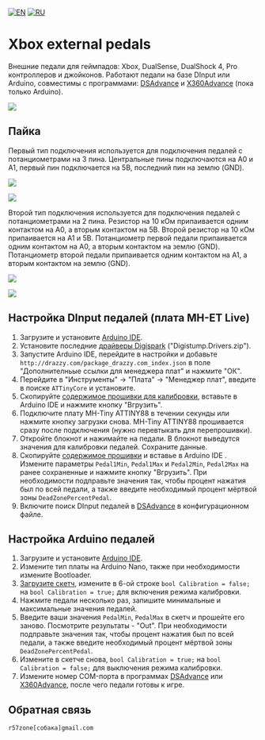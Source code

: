 [![EN](https://user-images.githubusercontent.com/9499881/33184537-7be87e86-d096-11e7-89bb-f3286f752bc6.png)](https://github.com/r57zone/XboxExternalPedals/) 
[![RU](https://user-images.githubusercontent.com/9499881/27683795-5b0fbac6-5cd8-11e7-929c-057833e01fb1.png)](https://github.com/r57zone/XboxExternalPedals/blob/master/README.RU.md)

# Xbox external pedals
Внешние педали для геймпадов: Xbox, DualSense, DualShock 4, Pro контроллеров и джойконов. Работают педали на базе DInput или Arduino, совместимы с программами: [DSAdvance](https://github.com/r57zone/DSAdvance) и [X360Advance](https://github.com/r57zone/X360Advance) (пока только Arduino).

[![](https://user-images.githubusercontent.com/9499881/195859587-65cdaca4-5abd-4594-b079-e388721ae25d.gif)](https://youtu.be/liI_7U_R0as)

## Пайка
Первый тип подключения используется для подключения педалей с потанциометрами на 3 пина. Центральные пины подключаются на А0 и А1, первый пин подключается на 5В, последний пин на землю (GND).

![](https://user-images.githubusercontent.com/9499881/195832530-b340d0af-6b0d-4104-8a02-5b61916017a0.png)

![](https://github.com/r57zone/XboxExternalPedals/assets/9499881/a949e917-2036-425d-9a41-ec9ec4fe7d8d)

Второй тип подключения используется для подключения педалей с потанциометрами на 2 пина. Резистор на 10 кОм припаивается одним контактом на A0, а вторым контактом на 5В. Второй резистор на 10 кОм припаивается на А1 и 5В. Потанциометр первой педали припаивается одним контактом на А0, а вторым контактом на землю (GND). Потанциометр второй педали припаивается одним контактом на А1, а вторым контактом на землю (GND). 

![](https://user-images.githubusercontent.com/9499881/195828237-f4f72bb1-144a-4768-94bd-6808da9caba1.png)

![](https://github.com/r57zone/XboxExternalPedals/assets/9499881/c1aa6a34-2b31-47d2-a648-3b9150848572)

## Настройка DInput педалей (плата MH-ET Live)
1. Загрузите и установите [Arduino IDE](https://www.arduino.cc/en/software).
2. Установите последние [драйверы Digispark](https://github.com/digistump/DigistumpArduino/releases/) ("Digistump.Drivers.zip").
3. Запустите Arduino IDE, перейдите в настройки и добавьте `http://drazzy.com/package_drazzy.com_index.json` в поле "Дополнителньые ссылки для менеджера плат" и нажмите "ОК".
4. Перейдите в "Инструменты" -> "Плата" -> "Менеджер плат", введите в поиске `ATTinyCore` и установите.
5. Скопируйте [содержимое прошивки для калибровки](https://github.com/r57zone/XboxExternalPedals/blob/master/MH-ET%20Live/Calibration.ino), вставьте в Arduino IDE и нажмите кнопку "Вгрузить".
6. Подключите плату MH-Tiny ATTINY88 в течении секунды или нажмите кнопку загрузки снова. MH-Tiny ATTINY88 прошивается сразу после подключения (нужно перевтыкать для перепрошивки).
7. Откройте блокнот и нажимайте на педали. В блокнот выведутся значения для калибровки педалей. Сохраните данные. 
8. Скопируйте [содержимое прошивки](https://github.com/r57zone/XboxExternalPedals/blob/master/MH-ET%20Live/Firmware.ino) и вставье в Arduino IDE . Измените параметры `Pedal1Min`, `Pedal1Max` и `Pedal2Min`, `Pedal2Max` на ранее сохраненные и нажмите кнопку "Вгрузить". При необходимости подправьте значения так, чтобы процент нажатия был по всей педали, а также введите необходимый процент мёртвой зоны `DeadZonePercentPedal`.
9. Включите поиск DInput педалей в [DSAdvance](https://github.com/r57zone/DSAdvance) в конфигурационном файле.

## Настройка Arduino педалей
1. Загрузите и установите [Arduino IDE](https://www.arduino.cc/en/software).
2. Измените тип платы на Arduino Nano, также при необходимости измените Bootloader.
3. [Загрузите скетч](https://github.com/r57zone/XboxExternalPedals/blob/master/Firmware.ino), измените в 6-ой строке `bool Calibration = false;` на `bool Calibration = true;` для включения режима калибровки.
4. Нажмите педали несколько раз, запишите минимальные и максимальные значения педалей.
5. Введите ваши значения `PedalMin`, `PedalMax` в скетч и прошейте его заново. Посмотрите результаты - "Out". При необходимости подправьте значения так, чтобы процент нажатия был по всей педали, а также введите необходимый процент мёртвой зоны `DeadZonePercentPedal`.
6. Измените в скетче снова, `bool Calibration = true;` на `bool Calibration = false;` для выключения режима калибровки.
7. Измените номер COM-порта в программах [DSAdvance](https://github.com/r57zone/DSAdvance) или [X360Advance](https://github.com/r57zone/X360Advance/), после чего педали готовы к игре.

## Обратная связь
`r57zone[собака]gmail.com`